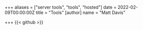 +++
aliases = ["server tools", "tools", "hosted"]
date = 2022-02-09T00:00:00Z
title = "Tools"
[author]
name = "Matt Davis"

+++
{{< github >}}